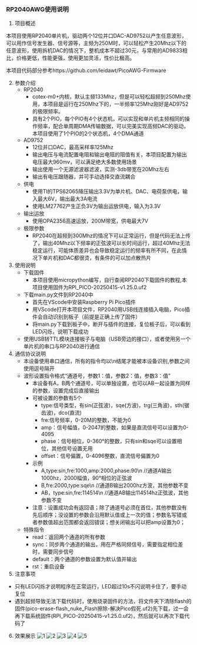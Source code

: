 ### RP2040AWG使用说明

1. 项目概述

​	本项目使用RP2040单片机，驱动两个12位并口DAC-AD9752以产生任意波形，可以用作信号发生器、信号源等，主频为250M时，可以轻松产生20Mhz以下的任意波形，使用拆机DAC的情况下，整机成本不超过30元，与常用的AD9833相比，价格更低，性能更强，使用更加灵活，性价比极高。
   
   本项目代码部分参考https://github.com/leidawt/PicoAWG-Firmware

2. 参数介绍
   - RP2040
     - cotex-m0+内核，默认主频133Mhz，但是可以轻松超频到250Mhz使用，本项目是运行在250Mhz下的，一半频率125Mhz刚好是AD9752的极限频率。
     - 具有2个PIO，每个PIO有4个状态机，可以实现和单片机主频相同的操作频率，配合单周期DMA传输数据，可以完美实现高频DAC的驱动，本项目使用了1个PIO的2个状态机，4个DMA通道
   - AD9752
     - 12位并口DAC，最高采样率125Mhz
     - 输出电压与电流配置电阻和输出电阻的阻值有关，本项目配置为输出电压最大960mv，可以满足绝大多数使用场景
     - 输出使用一个无源滤波器滤波，实测-3db带宽在20Mhz左右
     - 输出有电压跟随器，并可手动选择交直流耦合
   - 供电
     - 使用TI的TPS62065降压输出3.3V为单片机、DAC、电荷泵供电，输入最大6V，输出最大3A电流
     - 使用LM27762产生正负3V为输出运放供电，输入为3.3V
   - 输出运放
     - 使用OPA2356高速运放，200M带宽，供电最大7V
   - 极限参数
     - RP2040在超频到300Mhz的情况下可以正常运行，但是代码无法上传了，输出40Mhz以下频率的正弦波可以长时间运行，超过40Mhz无法稳定运行，可能体质差异也会导致稳定运行的频率有所不同，在此情况下单片机和DAC都很烫，有条件的可以加点散热片
3. 使用说明
   - 下载固件
     - 本项目使用micropython编写，自行查阅RP2040下载固件的教程,本项目使用固件为RPI_PICO-20250415-v1.25.0.uf2
   - 下载main.py文件到RP2040中
     - 首先在VScode中安装Raspberry Pi Pico插件
     - 用VScode打开本项目文件，RP2040用USB线连接插入电脑，Pico插件会自动识别到板子（前提是正确上传了固件）
     - 将main.py下载到板子中，断开与插件的连接，复位板子后，可以看到LED闪烁，说明下载成功
   - 使用USB转TTL模块连接板子与电脑（USB旁边的接口），或者使用另一个单片机的串口与RP2040进行通信
4. 通信协议说明
   - 本设备使用串口通信，所有的指令均以\n结尾才能被本设备识别,参数之间使用逗号隔开
   - 波形设置指令格式“通道号，参数1：值，参数2：值，参数3：值”
     - 本设备有A，B两个通道号，可以单独设置，也可以AB一起设置为同样的参数，设置完成后直接输出
     - 可被设置的参数有5个
       - type:信号类型，有sin(正弦波)，sqe(方波)，trg(三角波)，sth(锯齿波)，dco(直流)
       - fre:信号频率，0-20M的整数，不能为0
       - amp：信号幅值，0-2047的整数，如果是直流信号可以设置为0-4095
       - phase：信号相位，0-360°的整数，只有sin和sqe可以设置相位，其他信号设置无用
       - offset：信号偏置，0-4096整数，直流信号偏置为0
     - 示例
       - A,type:sin,fre:1000,amp:2000,phase:90\n    //通道A输出1000hz，2000幅值，90°相位的正弦波
       - B,fre:2000,type:sqe\n                                        //通道B输出2000hz方波，其他参数不变
       - AB，type:sin,fre:114514\n                               //通道AB输出114514hz正弦波，其他参数不变
     - 注意：设置成功会有返回语；除了通道号必须在首位，其他参数没有先后顺序；没设置的参数会沿用默认值或上一次的值；参数名写错或者参数值超出范围都会返回错误；想关闭输出可以把amp设置为0；
   - 特殊指令 
     -  read：返回两个通道的所有参数
     -  sync：同步两个通道的输出，用在严格同频信号，需要指定相位差时，需要同步信号
     -  default：两个通道的参数设置为默认值并输出
     -  rst：重启设备
5. 注意事项

- 只有LED闪烁才说明程序在正常运行，LED超过10s不闪说明卡住了，要手动复位
- 遇到超频导致无法下载代码时，使用烧录固件的方法，将文件夹下清除flash的固件(pico-erase-flash_nuke_Flash擦除-解决Pico假死.uf2)先下载，过一会再下载系统固件(RPI_PICO-20250415-v1.25.0.uf2)，然后就可以再次下载代码了

6. 效果展示
   ![1](https://github.com/MisakaLoveEcho/RP2040_AWG/blob/main/photos/1.jpg)
   ![2](https://github.com/MisakaLoveEcho/RP2040_AWG/blob/main/photos/2.jpg)
   ![3](https://github.com/MisakaLoveEcho/RP2040_AWG/blob/main/photos/3.jpg)
   ![4](https://github.com/MisakaLoveEcho/RP2040_AWG/blob/main/photos/4.jpg)
   ![5](https://github.com/MisakaLoveEcho/RP2040_AWG/blob/main/photos/5.jpg)

